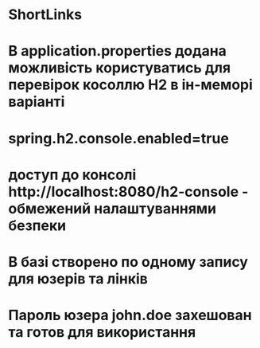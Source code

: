 # ShortLinks
# В application.properties додана можливість користуватись для перевірок косоллю Н2 в ін-меморі варіанті
# spring.h2.console.enabled=true
# доступ до консолі http://localhost:8080/h2-console - обмежений налаштуваннями безпеки
# В базі створено по одному запису для юзерів та лінків
# Пароль юзера john.doe захешован та готов для використання